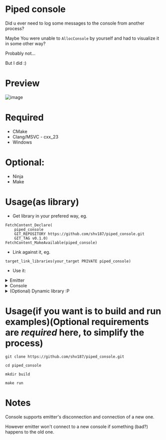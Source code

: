# Piped console
Did u ever need to log some messages to the console from another process?

Maybe You were unable to `AllocConsole` by yourself and had to visualize it in some other way?

Probably not...

But I did :)

# Preview
![image](https://github.com/user-attachments/assets/0156edce-6a4e-48aa-99a7-94d6ce6b46a4)


# Required
- CMake
- Clang/MSVC - cxx_23
- Windows

# Optional:
- Ninja
- Make

# Usage(as library)
- Get library in your prefered way, eg.
```
FetchContent_Declare(
    piped_console
    GIT_REPOSITORY https://github.com/shv187/piped_console.git
    GIT_TAG v0.1.0)
FetchContent_MakeAvailable(piped_console)
```
- Link against it, eg.
```
target_link_libraries(your_target PRIVATE piped_console)
```
- Use it:

<details><summary> Emitter </summary>
  
```cpp
#include <iostream>
#include <stdexcept>
#include <string>

#include <windows.h>
#include <fmt/core.h>

#include "piped_console/piped_console.hpp"

int main() {
    SetConsoleTitleA("Emitter");

    try {
        piped_console::Configuration config{ "\\\\.\\pipe\\piped_console" };
        piped_console::Emitter emitter(config);

        fmt::println("[+] Connected to console");

        while (true) {
            fmt::print("Message: ");
            std::string message{};
            std::getline(std::cin, message);
            emitter.sendMessage(message);
        }
    } catch (const std::runtime_error& e) {
        MessageBoxA(nullptr, e.what(), "Error", MB_OK);
        return 1;
    }
}
```

</details>

<details><summary> Console </summary>
  
```cpp
#include <chrono>
#include <thread>

#include <windows.h>
#include <fmt/core.h>
#include <piped_console/piped_console.hpp>
#include <winuser.h>

int main() {
    SetConsoleTitleA("Console");

    try {
        piped_console::Configuration config{ "\\\\.\\pipe\\piped_console" };
        piped_console::Listener listener(config);

        while (true) {
            fmt::println("[+] Waiting for client connection...");

            if (listener.connectToNamedPipe()) {
                fmt::println("[+] Client connected");

                while (listener.isConnected()) {
                    const auto message = listener.getMessage();
                    if (!message || message.value().empty()) {
                        break;
                    }

                    fmt::println("[message] {}", message.value());
                }

                fmt::println("[?] Client disconnected");
                listener.disconnectFromNamedPipe();

                std::this_thread::sleep_for(std::chrono::milliseconds(100));
            } else {
                fmt::println("[!] Failed to connect to client");
                std::this_thread::sleep_for(std::chrono::seconds(1));
            }
        }
    } catch (const std::exception& e) {
        MessageBoxA(nullptr, e.what(), "Error", MB_OK);
        return 1;
    }
}
```

</details>

<details><summary> (Optional) Dynamic library :P </summary>

```cpp
#include <chrono>
#include <cstdint>
#include <cstdlib>
#include <thread>

#include <windows.h>
#include <fmt/core.h>
#include <libloaderapi.h>
#include <piped_console/piped_console.hpp>
#include <winuser.h>

uint32_t main_thread(HMODULE module_handle) {
    try {
        piped_console::Configuration config{ "\\\\.\\pipe\\piped_console" };
        piped_console::Emitter emitter(config);

        fmt::println("[+] Connected to console");

        while (!GetAsyncKeyState(VK_HOME)) {
            const auto message =
                std::format("Main module base address: 0x{:X}", reinterpret_cast<uintptr_t>(GetModuleHandle(nullptr)));
            emitter.sendMessage(message);

            std::this_thread::sleep_for(std::chrono::milliseconds(100));
        }
    } catch (const std::runtime_error& e) {
        MessageBoxA(nullptr, e.what(), "Error", MB_OK);
    }

    FreeLibraryAndExitThread(module_handle, EXIT_SUCCESS);
}

BOOL WINAPI DllMain(HINSTANCE module_handle, DWORD call_reason, LPVOID) {
    if (call_reason != DLL_PROCESS_ATTACH) {
        return TRUE;
    }

    if (const auto handle = CreateThread(nullptr, 0, reinterpret_cast<LPTHREAD_START_ROUTINE>(main_thread),
                                         module_handle, 0, nullptr)) {
        CloseHandle(handle);
    }

    return TRUE;
}
```

</details>

# Usage(if you want is to build and run examples)(Optional requirements are _required_ here, to simplify the process)

`git clone https://github.com/shv187/piped_console.git`

`cd piped_console`

`mkdir build`

`make run`

# Notes
Console supports emitter's disconnection and connection of a new one.

However emitter won't connect to a new console if something (bad?) happens to the old one.
